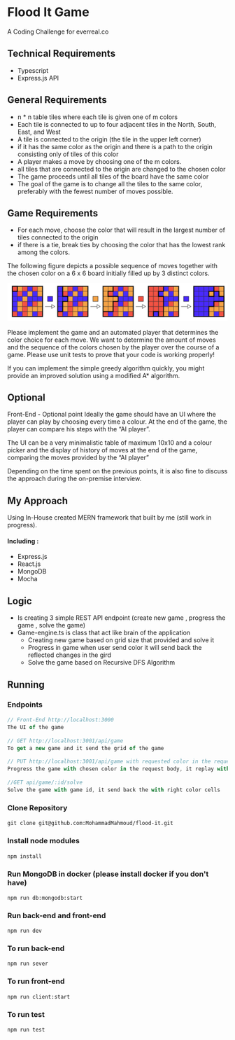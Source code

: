 # Flood It Game

A Coding Challenge for everreal.co

## Technical Requirements

- Typescript
- Express.js API

## General Requirements

- n \* n table tiles where each tile is given one of m colors
- Each tile is connected to up to four adjacent tiles in the North, South, East, and West
- A tile is connected to the origin (the tile in the upper left corner)
- if it has the same color as the origin and there is a path to the origin consisting only of tiles of this color
- A player makes a move by choosing one of the m colors.
- all tiles that are connected to the origin are changed to the chosen color
- The game proceeds until all tiles of the board have the same color
- The goal of the game is to change all the tiles to the same color, preferably with the fewest number of moves possible.

## Game Requirements

- For each move, choose the color that will result in the largest number of tiles connected to the origin
- if there is a tie, break ties by choosing the color that has the lowest rank among the colors.

The following figure depicts a possible sequence of moves together with the chosen color on a 6 x 6 board initially filled up by 3 distinct colors.

![Grid](grid.png)

Please implement the game and an automated player that determines the color choice for each move. We want to determine the amount of moves and the sequence of the colors chosen by the player over the course of a game. Please use unit tests to prove that your code is working properly!

If you can implement the simple greedy algorithm quickly, you might provide an improved solution using a modified A\* algorithm.

## Optional

Front-End - Optional point
Ideally the game should have an UI where the player can play by choosing every time a colour. At the end of the game, the player can compare his steps with the “AI player”.

The UI can be a very minimalistic table of maximum 10x10 and a colour picker and the display of history of moves at the end of the game, comparing the moves provided by the “AI player”

Depending on the time spent on the previous points, it is also fine to discuss the approach during the on-premise interview.

## My Approach

Using In-House created MERN framework that built by me (still work in progress).

#### Including :

- Express.js
- React.js
- MongoDB
- Mocha

## Logic

- Is creating 3 simple REST API endpoint (create new game , progress the game , solve the game)
- Game-engine.ts is class that act like brain of the application
  - Creating new game based on grid size that provided and solve it
  - Progress in game when user send color it will send back the reflected changes in the gird
  - Solve the game based on Recursive DFS Algorithm

## Running

### Endpoints

```Javascript
// Front-End http://localhost:3000
The UI of the game
```

```Javascript
// GET http://localhost:3001/api/game
To get a new game and it send the grid of the game
```

```Javascript
// PUT http://localhost:3001/api/game with requested color in the request body
Progress the game with chosen color in the request body, it replay with the next grid
```

```Javascript
//GET api/game/:id/solve
Solve the game with game id, it send back the with right color cells
```

### Clone Repository

```shell
git clone git@github.com:MohammadMahmoud/flood-it.git
```

### Install node modules

```shell
npm install
```

### Run MongoDB in docker (please install docker if you don't have)

```shell
npm run db:mongodb:start
```

### Run back-end and front-end

```shell
npm run dev
```

### To run back-end

```shell
npm run sever
```

### To run front-end

```shell
npm run client:start
```

### To run test

```shell
npm run test
```
